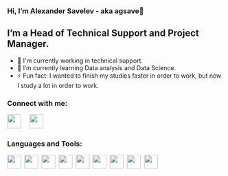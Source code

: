 ### Hi, I’m Alexander Savelev - aka agsave👋

##  I’m a Head of Technical Support and Project Manager.
- :raising_hand: I'm currently working in technical support.
- 🌱 I’m currently learning Data analysis and Data Science.
- ⚡ Fun fact: I wanted to finish my studies faster in order to work, but now I study a lot in order to work.

### Connect with me:
[<img src="https://yastatic.net/iconostasis/_/ZPJ8fJU3QLcrqa5E2fUpDDqmgGs.svg" width="32" height="32">](mailto:alex-g-saveliev@yandex.ru)&nbsp;&nbsp;&nbsp;&nbsp;
[<img src="https://telegram.org/img/website_icon.svg" width="32" height="32">](https://t.me/agsave)

### Languages and Tools:
[<img src="https://s3.dualstack.us-east-2.amazonaws.com/pythondotorg-assets/media/community/logos/python-logo-only.png" height="32">](https://www.python.org/)&nbsp;
[<img src="https://upload.wikimedia.org/wikipedia/commons/thumb/e/ed/Pandas_logo.svg/297px-Pandas_logo.svg.png" height="32">](https://pandas.pydata.org/)&nbsp;
[<img src="https://scikit-learn.org/stable/_static/scikit-learn-logo-small.png" height="32">](https://scikit-learn.org/stable/)&nbsp;
[<img src="https://cdn-icons-png.flaticon.com/128/4299/4299956.png" height="32">](https://en.wikipedia.org/wiki/SQL)&nbsp;
[<img src="https://keras.io/img/logo.png" height="32">](https://keras.io/)&nbsp;
[<img src="https://upload.wikimedia.org/wikipedia/commons/thumb/c/cc/CatBoostLogo.png/120px-CatBoostLogo.png" height="32">](https://catboost.ai/)&nbsp;
[<img src="https://numpy.org/images/logo.svg" height="32">](https://numpy.org/)&nbsp;
[<img src="https://matplotlib.org/_static/logo_dark.svg" height="32">](https://numpy.org/)&nbsp;
[<img src="https://storage.yandexcloud.net/datalens-promo-prod/assets/logo-dark-new.svg" height="32">](https://datalens.yandex.cloud/)


<!---
agsave/agsave is a ✨ special ✨ repository because its `README.md` (this file) appears on your GitHub profile.
You can click the Preview link to take a look at your changes.
--->
